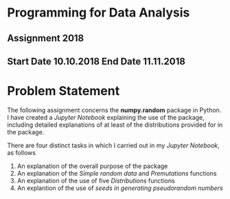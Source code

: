 # Programming for Data Analysis
## Assignment 2018 
## Start Date 10.10.2018  End Date 11.11.2018
# Problem Statement

The following assignment concerns the **numpy.random** package in Python. 
I have created a *Jupyter Notebook* explaining the use of the package, including detailed explanations of at least of the distributions provided for in the package.

There are four distinct tasks in which I carried out in my *Jupyter Notebook*, as follows
1. An explanation of the overall purpose of the package
2. An explanation of the *Simple random data* and *Premutations* functions
3. An explanation of the use of five *Distributions* functions
4. An explantion of the use of *seeds in generating pseudorandom numbers*




